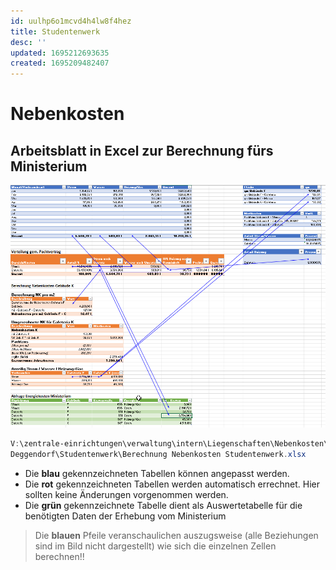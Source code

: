 ```yaml
---
id: uulhp6o1mcvd4h4lw8f4hez
title: Studentenwerk
desc: ''
updated: 1695212693635
created: 1695209482407
---
```


# Nebenkosten 
## Arbeitsblatt in Excel zur Berechnung fürs Ministerium

![Excel Screenshot](/assets/images/2023-09-20-13-32-32.png)


```powershell
V:\zentrale-einrichtungen\verwaltung\intern\Liegenschaften\Nebenkosten\... 
Deggendorf\Studentenwerk\Berechnung Nebenkosten Studentenwerk.xlsx
```
- Die **blau** gekennzeichneten Tabellen können angepasst werden.
- Die **rot** gekennzeichneten Tabellen werden automatisch errechnet. Hier sollten keine Änderungen vorgenommen werden.
- Die **grün** gekennzeichnete Tabelle dient als Auswertetabelle für die benötigten Daten der Erhebung vom Ministerium

> Die **blauen** Pfeile veranschaulichen auszugsweise (alle Beziehungen sind im Bild nicht dargestellt) wie sich die einzelnen Zellen berechnen!!

